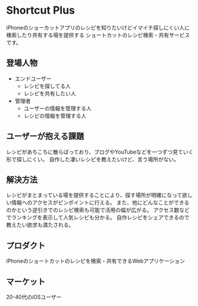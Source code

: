 # Shortcut Plus

iPhoneのショーカットアプリのレシピを知りたいけどイマイチ探しにくい人に
検索したり共有する場を提供する
ショートカットのレシピ検索・共有サービスです。

## 登場人物

- エンドユーザー
  - レシピを探してる人
  - レシピを共有したい人
- 管理者
  - ユーザーの情報を管理する人
  - レシピの情報を管理する人

## ユーザーが抱える課題

レシピがあちこちに散らばっており、ブログやYouTubeなどを一つずつ見ていく形で探しにくい。
自作した凄いレシピを教えたいけど、言う場所がない。

## 解決方法

レシピがまとまっている場を提供することにより、探す場所が明確になって欲しい情報へのアクセスがピンポイントに行える。
また、他にどんなことができるのかという逆引きでのレシピ検索も可能で活用の幅が広がる。
アクセス数などでランキングを表示して人気レシピも分かる。
自作レシピをシェアできるので教えたい欲求も満たされる。

## プロダクト

iPhoneのショートカットのレシピを検索・共有できるWebアプリケーション

## マーケット

20-40代のiOSユーザー